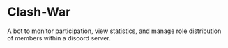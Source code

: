 # Clash-War
A bot to monitor participation, view statistics, and manage role distribution of members within a discord server.
